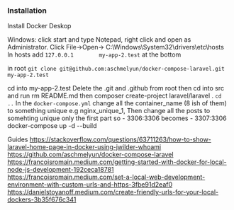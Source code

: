 ### Installation
Install Docker Deskop

Windows: click start and type Notepad, right click and open as Administrator. Click File->Open-> C:\Windows\System32\drivers\etc\hosts
In hosts add ```127.0.0.1        my-app-2.test``` at the bottom

in root ```git clone git@github.com:aschmelyun/docker-compose-laravel.git my-app-2.test```

cd into my-app-2.test Delete the .git and .github from root then cd into src and run rm README.md then composer create-project laravel/laravel .
```cd ..```
In the ```docker-compose.yml``` change all the container_name (8 ish of them) to something unique e.g nginx_unique_1,
Then change all the posts to somehting unique only the first part so - 3306:3306 becomes - 3307:3306
docker-compose up -d --build

Guides
https://stackoverflow.com/questions/63711263/how-to-show-laravel-home-page-in-docker-using-jwilder-whoami
https://github.com/aschmelyun/docker-compose-laravel
https://francoisromain.medium.com/getting-started-with-docker-for-local-node-js-development-192ceca18781
https://francoisromain.medium.com/set-a-local-web-development-environment-with-custom-urls-and-https-3fbe91d2eaf0
https://danielstoyanoff.medium.com/create-friendly-urls-for-your-local-dockers-3b35f676c341